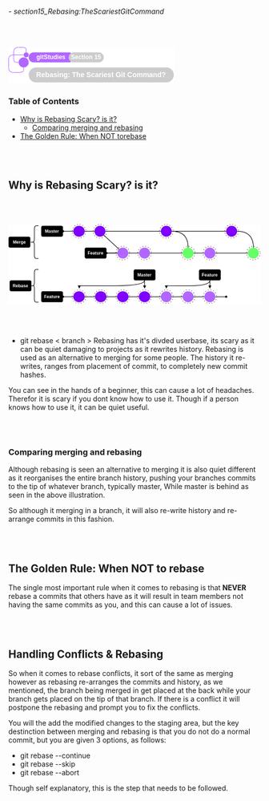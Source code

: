 ###### - section15_Rebasing:TheScariestGitCommand

<br>

<!--
Section Header
-->

![section15Header](../src/doc/section15Header.png 'Section 15 Header')

<!--
Table of Contents 
-->

### Table of Contents

+ [Why is Rebasing Scary? is it?](#why-is-rebasing-scary-is-it)
    - [Comparing merging and rebasing](#comparing-merging-and-rebasing)
+ [The Golden Rule: When NOT torebase](#the-golden-rule-when-not-to-rebase)

<br>
<br>

<!--
Start of Document
-->

## Why is Rebasing Scary? is it?

<br>
<br>

![](../src/gitRebasingOverview.png 'An illustration showing the ')

<br>
<br>

* git rebase < branch >
Rebasing has it's divded userbase, its scary as it can be quiet damaging to projects as it rewrites history. Rebasing is used as an alternative to merging for some people. The history it re-writes, ranges from placement of commit, to completely new commit hashes. 

You can see in the hands of a beginner, this can cause a lot of headaches. Therefor it is scary if you dont know how to use it. Though if a person knows how to use it, it can be quiet useful.

<br>
<br>

### Comparing merging and rebasing

Although rebasing is seen an alternative to merging it is also quiet different as it reorganises the entire branch history, pushing your branches commits to the tip of whatever branch, typically master, While master is behind as seen in the above illustration. 

So although it merging in a branch, it will also re-write history and re-arrange commits in this fashion.

<br>
<br>

## The Golden Rule: When NOT to rebase

The single most important rule when it comes to rebasing is that **NEVER** rebase a commits that others have as it will result in team members not having the same commits as you, and this can cause a lot of issues.

<br>
<br>

## Handling Conflicts & Rebasing

So when it comes to rebase conflicts, it sort of the same as merging however as rebasing re-arranges the commits and history, as we mentioned, the branch being merged in get placed at the back while your branch gets placed on the tip of that branch. If there is a conflict it will postpone the rebasing and prompt you to fix the conflicts.

You will the add the modified changes to the staging area, but the key destinction between merging and rebasing is that you do not do a normal commit, but you are given 3 options, as follows:
* git rebase --continue
* git rebase --skip
* git rebase --abort

Though self explanatory, this is the step that needs to be followed.

<br>
<br>

<!--
End of Document
-->